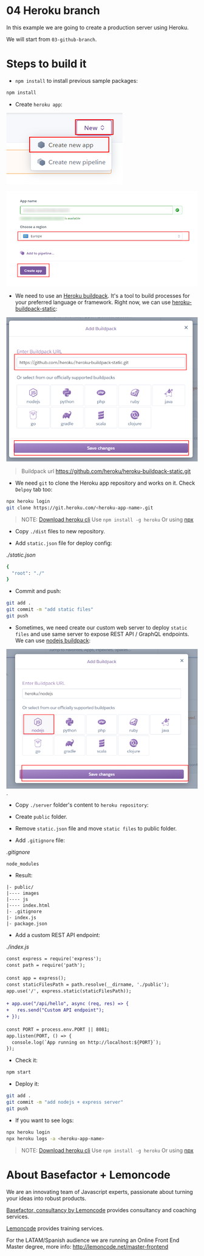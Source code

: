 # 04 Heroku branch

In this example we are going to create a production server using Heroku.

We will start from `03-github-branch`.

# Steps to build it

- `npm install` to install previous sample packages:

```bash
npm install
```

- Create `heroku app`:

![01-create-heroku-app](./readme-resources/01-create-heroku-app.png)

![02-create-heroku-app](./readme-resources/02-create-heroku-app.png)

- We need to use an [Heroku buildpack](https://elements.heroku.com/buildpacks). It's a tool to build processes for your preferred language or framework. Right now, we can use [heroku-buildpack-static](https://elements.heroku.com/buildpacks/heroku/heroku-buildpack-static):

![03-static-files-buildpack](./readme-resources/03-static-files-buildpack.png)

> Buildpack url https://github.com/heroku/heroku-buildpack-static.git

- We need `git` to clone the Heroku app repository and works on it. Check `Delpoy` tab too:

```bash
npx heroku login
git clone https://git.heroku.com/<heroku-app-name>.git
```
> NOTE: [Download heroku cli](https://devcenter.heroku.com/articles/heroku-cli#download-and-install)
> Use `npm install -g heroku`
> Or using [npx](https://github.com/npm/npx)

- Copy `./dist` files to new repository.

- Add `static.json` file for deploy config:

_./static.json_

```bash
{
  "root": "./"
}

```

- Commit and push:

```bash
git add .
git commit -m "add static files"
git push
```

- Sometimes, we need create our custom web server to deploy `static files` and use same server to expose REST API / GraphQL endpoints. We can use [nodejs buildpack](https://elements.heroku.com/buildpacks/heroku/heroku-buildpack-nodejs):

![04-nodejs-buildpack](./readme-resources/04-nodejs-buildpack.png).

- Copy `./server` folder's content to `heroku repository`:

- Create `public` folder.

- Remove `static.json` file and move `static files` to public folder.

- Add `.gitignore` file:

_.gitignore_

```
node_modules

```

- Result:

```
|- public/
|---- images
|---- js
|---- index.html
|- .gitignore
|- index.js
|- package.json

```

- Add a custom REST API endpoint:

_./index.js_

```diff
const express = require('express');
const path = require('path');

const app = express();
const staticFilesPath = path.resolve(__dirname, './public');
app.use('/', express.static(staticFilesPath));

+ app.use("/api/hello", async (req, res) => {
+   res.send("Custom API endpoint");
+ });

const PORT = process.env.PORT || 8081;
app.listen(PORT, () => {
  console.log(`App running on http://localhost:${PORT}`);
});

```

- Check it:

```bash
npm start
```

- Deploy it:

```bash
git add .
git commit -m "add nodejs + express server"
git push
```

- If you want to see logs:

```bash
npx heroku login
npx heroku logs -a <heroku-app-name>
```

> NOTE: [Download heroku cli](https://devcenter.heroku.com/articles/heroku-cli#download-and-install)
> Use `npm install -g heroku`
> Or using [npx](https://github.com/npm/npx)

# About Basefactor + Lemoncode

We are an innovating team of Javascript experts, passionate about turning your ideas into robust products.

[Basefactor, consultancy by Lemoncode](http://www.basefactor.com) provides consultancy and coaching services.

[Lemoncode](http://lemoncode.net/services/en/#en-home) provides training services.

For the LATAM/Spanish audience we are running an Online Front End Master degree, more info: http://lemoncode.net/master-frontend
